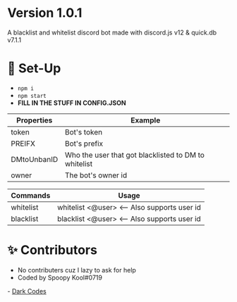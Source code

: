 # Version 1.0.1
A blacklist and whitelist discord bot made with discord.js v12 & quick.db v7.1.1

# 📝 Set-Up
- ```npm i```
- ```npm start```
- **FILL IN THE STUFF IN CONFIG.JSON**

Properties | Example
------------ | -------------
token | Bot's token
PREIFX | Bot's prefix
DMtoUnbanID | Who the user that got blacklisted to DM to whitelist
owner | The bot's owner id

Commands | Usage
------------ | -------------
whitelist | whitelist <@user> <-- Also supports user id
blacklist | blacklist <@user> <-- Also supports user id

# ✨ Contributors
- No contributers cuz I lazy to ask for help
- Coded by Spoopy Kool#0719

\- [Dark Codes](https://discord.gg/eXqazAu)
